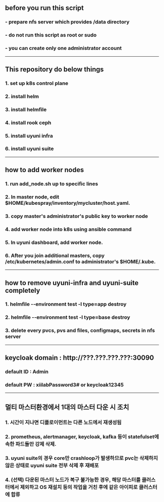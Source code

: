 ## before you run this script
### - prepare nfs server which provides /data directory
### - do not run this script as root or sudo
### - you can create only one administrator account
---------------------
## This repository do below things
### 1. set up k8s control plane
### 2. install helm
### 3. install helmfile
### 4. install rook ceph
### 5. install uyuni infra
### 6. install uyuni suite
-----------------------
## how to add worker nodes
### 1. run add_node.sh up to specific lines
### 2. In master node, edit $HOME/kubespray/inventory/mycluster/host.yaml.
### 3. copy master's administrator's public key to worker node
### 4. add worker node into k8s using ansible command
### 5. In uyuni dashboard, add worker node.
### 6. After you join additional masters, copy /etc/kubernetes/admin.conf to administrator's $HOME/.kube.
-----------------------
## how to remove uyuni-infra and uyuni-suite completely
### 1. helmfile --environment test -l type=app destroy
### 2. helmfile --environment test -l type=base destroy
### 3. delete every pvcs, pvs and files, configmaps, secrets in nfs server
----------------------
## keycloak domain : http://???.???.???.???:30090
### default ID : Admin
### default PW : xiilabPassword3# or keycloak12345
----------------------
## 멀티 마스터환경에서 1대의 마스터 다운 시 조치
### 1. 시간이 지나면 디플로이먼트는 다른 노드에서 재생성됨
### 2. prometheus, alertmanager, keycloak, kafka 등이 statefulset에 속한 파드들만 강제 삭제. 
### 3. uyuni suite의 경우 core만 crashloop가 발생하므로 pvc는 삭제하지 않은 상태로 uyuni suite 전부 삭제 후 재배포
### 4. (선택) 다운된 마스터 노드가 복구 불가능한 경우, 해당 마스터를 클러스터에서 제외하고 OS 재설치 등의 작업을 거친 후에 같은 아이피로 클러스터에 합류
